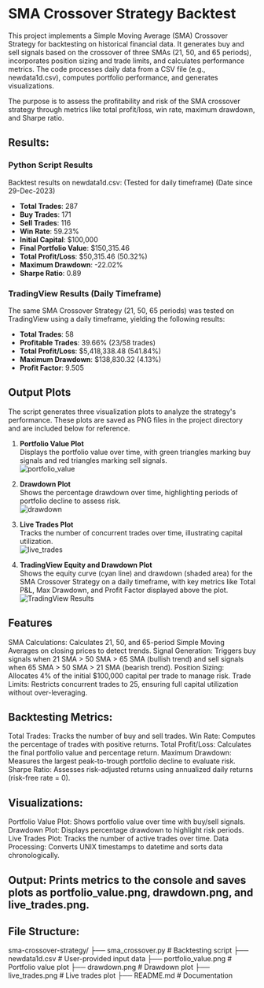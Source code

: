 # SMA Crossover Strategy Backtest

This project implements a Simple Moving Average (SMA) Crossover Strategy for backtesting on historical financial data. It generates buy and sell signals based on the crossover of three SMAs (21, 50, and 65 periods), incorporates position sizing and trade limits, and calculates performance metrics. The code processes daily data from a CSV file (e.g., newdata1d.csv), computes portfolio performance, and generates visualizations.

The purpose is to assess the profitability and risk of the SMA crossover strategy through metrics like total profit/loss, win rate, maximum drawdown, and Sharpe ratio.

## Results:

### Python Script Results
Backtest results on newdata1d.csv: (Tested for daily timeframe) (Date since 29-Dec-2023)

- **Total Trades**: 287
- **Buy Trades**: 171
- **Sell Trades**: 116
- **Win Rate**: 59.23%
- **Initial Capital**: $100,000
- **Final Portfolio Value**: $150,315.46
- **Total Profit/Loss**: $50,315.46 (50.32%)
- **Maximum Drawdown**: -22.02%
- **Sharpe Ratio**: 0.89

### TradingView Results (Daily Timeframe)
The same SMA Crossover Strategy (21, 50, 65 periods) was tested on TradingView using a daily timeframe, yielding the following results:
- **Total Trades**: 58
- **Profitable Trades**: 39.66% (23/58 trades)
- **Total Profit/Loss**: $5,418,338.48 (541.84%)
- **Maximum Drawdown**: $138,830.32 (4.13%)
- **Profit Factor**: 9.505
  
## Output Plots

The script generates three visualization plots to analyze the strategy's performance. These plots are saved as PNG files in the project directory and are included below for reference.

1. **Portfolio Value Plot**  
   Displays the portfolio value over time, with green triangles marking buy signals and red triangles marking sell signals.  
   ![portfolio_value](https://github.com/user-attachments/assets/8ec75894-bf76-4828-a5b8-b29309482824)

2. **Drawdown Plot**  
   Shows the percentage drawdown over time, highlighting periods of portfolio decline to assess risk.  
   ![drawdown](https://github.com/user-attachments/assets/811550f1-4976-4167-a286-3d3a0631839c)

3. **Live Trades Plot**  
   Tracks the number of concurrent trades over time, illustrating capital utilization.  
   ![live_trades](https://github.com/user-attachments/assets/f54a083b-2419-4f8b-83e1-2dd272618f0b)
   
5. **TradingView Equity and Drawdown Plot**  
   Shows the equity curve (cyan line) and drawdown (shaded area) for the SMA Crossover Strategy on a daily timeframe, with key metrics like Total P&L, Max Drawdown, and Profit        Factor displayed above the plot.
   ![TradingView Results](<img width="1323" alt="Screenshot 2025-05-02 at 13 24 49" src="https://github.com/user-attachments/assets/9d0c94e3-25df-464d-91d4-7e76582f1c1c" />)

## Features

SMA Calculations: Calculates 21, 50, and 65-period Simple Moving Averages on closing prices to detect trends.
Signal Generation: Triggers buy signals when 21 SMA > 50 SMA > 65 SMA (bullish trend) and sell signals when 65 SMA > 50 SMA > 21 SMA (bearish trend).
Position Sizing: Allocates 4% of the initial $100,000 capital per trade to manage risk.
Trade Limits: Restricts concurrent trades to 25, ensuring full capital utilization without over-leveraging.

## Backtesting Metrics:
Total Trades: Tracks the number of buy and sell trades.
Win Rate: Computes the percentage of trades with positive returns.
Total Profit/Loss: Calculates the final portfolio value and percentage return.
Maximum Drawdown: Measures the largest peak-to-trough portfolio decline to evaluate risk.
Sharpe Ratio: Assesses risk-adjusted returns using annualized daily returns (risk-free rate = 0).

## Visualizations:

Portfolio Value Plot: Shows portfolio value over time with buy/sell signals.
Drawdown Plot: Displays percentage drawdown to highlight risk periods.
Live Trades Plot: Tracks the number of active trades over time.
Data Processing: Converts UNIX timestamps to datetime and sorts data chronologically.

## Output: Prints metrics to the console and saves plots as portfolio_value.png, drawdown.png, and live_trades.png.





## File Structure:

sma-crossover-strategy/
├── sma_crossover.py          # Backtesting script
├── newdata1d.csv            # User-provided input data
├── portfolio_value.png       # Portfolio value plot
├── drawdown.png             # Drawdown plot
├── live_trades.png          # Live trades plot
├── README.md                # Documentation
